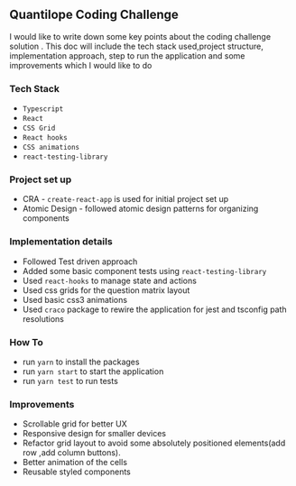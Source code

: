 ## Quantilope Coding Challenge

I would like to write down some key points about the coding challenge solution . This doc will include the tech stack used,project structure, implementation approach, step to run the application and some improvements which I would like to do

### Tech Stack

- `Typescript`
- `React`
- `CSS Grid`
- `React hooks`
- `CSS animations`
- `react-testing-library`

### Project set up

- CRA - `create-react-app` is used for initial project set up
- Atomic Design - followed atomic design patterns for organizing components

### Implementation details

- Followed Test driven approach
- Added some basic component tests using `react-testing-library`
- Used `react-hooks` to manage state and actions
- Used css grids for the question matrix layout
- Used basic css3 animations
- Used `craco` package to rewire the application for jest and tsconfig path resolutions

### How To

- run `yarn` to install the packages
- run `yarn start` to start the application
- run `yarn test` to run tests

### Improvements

- Scrollable grid for better UX
- Responsive design for smaller devices
- Refactor grid layout to avoid some absolutely positioned elements(add row ,add column buttons).
- Better animation of the cells
- Reusable styled components
